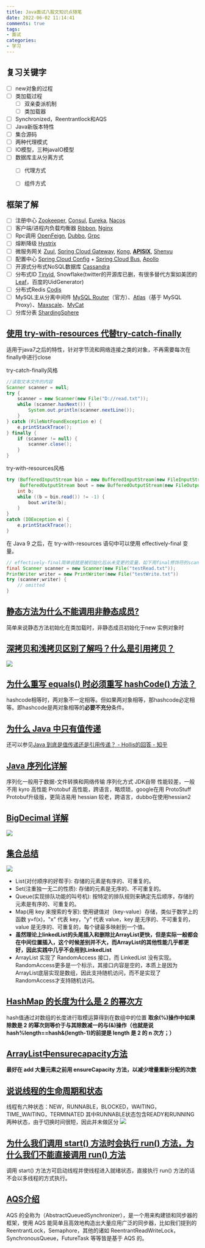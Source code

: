 ```yaml
---
title: Java面试八股文知识点随笔
date: 2022-06-02 11:14:41
comments: true
tags:
- 面试
categories: 
- 学习
---
```


## 复习关键字

- [ ] new对象的过程
- [ ] 类加载过程
    - [ ] 双亲委派机制
    - [ ] 类加载器
- [ ] Synchronized，Reentrantlock和AQS
- [ ] Java新版本特性
- [ ] 集合源码
- [ ] 两种代理模式
- [ ] IO模型，三种javaIO模型
- [ ] 数据库主从分离方式
    - [ ] 代理方式
    - [ ] 组件方式



## 框架了解

- [ ] 注册中心 [Zookeeper](https://github.com/apache/zookeeper), [Consul](https://github.com/hashicorp/consul), [Eureka](https://github.com/Netflix/eureka), [Nacos](https://github.com/alibaba/nacos)
- [ ] 客户端/进程内负载均衡器 [Ribbon](https://github.com/Netflix/ribbon), [Nginx](https://github.com/nginx/nginx)
- [ ] Rpc调用 [OpenFeign](https://github.com/spring-cloud/spring-cloud-openfeign), [Dubbo](https://github.com/apache/dubbo), [Grpc](https://github.com/grpc/grpc)
- [ ] 熔断降级 [Hystrix](https://github.com/Netflix/Hystrix)
- [ ] 微服务网关 [Zuul](https://github.com/Netflix/zuul), [Spring Cloud Gateway](https://github.com/spring-cloud/spring-cloud-gateway), [Kong](https://github.com/Kong/kong), **[APISIX](https://github.com/apache/apisix)**, [Shenyu](https://github.com/apache/incubator-shenyu)
- [ ] 配置中心 [Spring Cloud Config](https://github.com/spring-cloud/spring-cloud-config) + [Spring Cloud Bus](https://github.com/spring-cloud/spring-cloud-bus), [Apollo](https://github.com/apolloconfig/apollo)
- [ ] 开源式分布式NoSQL数据库 [Cassandra](https://github.com/apache/cassandra)
- [ ] 分布式ID [Tinyid](https://github.com/didi/tinyid/), Snowflake(twitter的开源库已删，有很多替代方案如美团的[Leaf](https://github.com/Meituan-Dianping/Leaf)，百度的UidGenerator)
- [ ] 分布式Redis [Codis](https://github.com/CodisLabs/codis/)
- [ ] MySQL主从分离中间件 [MySQL Router](https://github.com/mysql/mysql-router)（官方）、[Atlas](https://github.com/Qihoo360/Atlas)（基于 MySQL Proxy）、[Maxscale](https://github.com/mariadb-corporation/MaxScale)、[MyCat](https://github.com/MyCATApache/Mycat-Server)
- [ ] 分库分表 [ShardingSphere](https://github.com/apache/shardingsphere)

<!-- more -->

## [使用 try-with-resources 代替try-catch-finally](https://javaguide.cn/java/basis/java-basic-questions-03.html#%E5%A6%82%E4%BD%95%E4%BD%BF%E7%94%A8-try-with-resources-%E4%BB%A3%E6%9B%BFtry-catch-finally)

适用于java7之后的特性，针对字节流和网络连接之类的对象，不再需要每次在finally中进行close

try-catch-finally风格
```java
//读取文本文件的内容
Scanner scanner = null;
try {
    scanner = new Scanner(new File("D://read.txt"));
    while (scanner.hasNext()) {
        System.out.println(scanner.nextLine());
    }
} catch (FileNotFoundException e) {
    e.printStackTrace();
} finally {
    if (scanner != null) {
        scanner.close();
    }
}
```

try-with-resources风格
```java
try (BufferedInputStream bin = new BufferedInputStream(new FileInputStream(new File("test.txt")));
     BufferedOutputStream bout = new BufferedOutputStream(new FileOutputStream(new File("out.txt")))) {
    int b;
    while ((b = bin.read()) != -1) {
        bout.write(b);
    }
}
catch (IOException e) {
    e.printStackTrace();
}
```

在 Java 9 之后，在 try-with-resources 语句中可以使用 effectively-final 变量。

```java
// effectively-final简单说就是被初始化后从未变更的变量，如下用final修饰符的scanner和未被final修饰的writer，都未曾改变，因此就是effectively-final变量
final Scanner scanner = new Scanner(new File("testRead.txt"));
PrintWriter writer = new PrintWriter(new File("testWrite.txt"))
try (scanner;writer) {
    // omitted
}
```

## [静态方法为什么不能调用非静态成员?](https://javaguide.cn/java/basis/java-basic-questions-01.html#%E9%9D%99%E6%80%81%E6%96%B9%E6%B3%95%E4%B8%BA%E4%BB%80%E4%B9%88%E4%B8%8D%E8%83%BD%E8%B0%83%E7%94%A8%E9%9D%9E%E9%9D%99%E6%80%81%E6%88%90%E5%91%98)

简单来说静态方法初始化在类加载时，非静态成员初始化于new 实例对象时

## [深拷贝和浅拷贝区别了解吗？什么是引用拷贝？](https://javaguide.cn/java/basis/java-basic-questions-02.html#%E6%B7%B1%E6%8B%B7%E8%B4%9D%E5%92%8C%E6%B5%85%E6%8B%B7%E8%B4%9D%E5%8C%BA%E5%88%AB%E4%BA%86%E8%A7%A3%E5%90%97-%E4%BB%80%E4%B9%88%E6%98%AF%E5%BC%95%E7%94%A8%E6%8B%B7%E8%B4%9D)
![](javaGuide1.png)


## [为什么重写 equals() 时必须重写 hashCode() 方法？](https://javaguide.cn/java/basis/java-basic-questions-02.html#%E4%B8%BA%E4%BB%80%E4%B9%88%E9%87%8D%E5%86%99-equals-%E6%97%B6%E5%BF%85%E9%A1%BB%E9%87%8D%E5%86%99-hashcode-%E6%96%B9%E6%B3%95)

hashcode相等时，两对象不一定相等。但如果两对象相等，那hashcode必定相等。即hashcode是两对象相等的**必要不充分**条件。

## [为什么 Java 中只有值传递](https://javaguide.cn/java/basis/why-there-only-value-passing-in-java.html)

还可以参见[Java 到底是值传递还是引用传递？ - Hollis的回答 - 知乎](https://www.zhihu.com/question/31203609/answer/576030121)

## [Java 序列化详解](https://javaguide.cn/java/basis/serialization.html)

序列化一般用于数据-文件转换和网络传输
序列化方式
JDK自带 性能较差，一般不用
kyro  高性能
Protobuf  高性能，跨语言，略烦琐，google在用
ProtoStuff  Protobuf升级版，更简洁易用
hessian 较老，跨语言，dubbo在使用hessian2

## [BigDecimal 详解](https://javaguide.cn/java/basis/bigdecimal.html)

![](javaGuide2.png)

## [集合总结](https://javaguide.cn/java/collection/java-collection-questions-01.html#%E9%9B%86%E5%90%88%E6%A6%82%E8%BF%B0)

![](javaGuide3.png)

- List(对付顺序的好帮手): 存储的元素是有序的、可重复的。
- Set(注重独一无二的性质): 存储的元素是无序的、不可重复的。
- Queue(实现排队功能的叫号机): 按特定的排队规则来确定先后顺序，存储的元素是有序的、可重复的。
- Map(用 key 来搜索的专家): 使用键值对（key-value）存储，类似于数学上的函数 y=f(x)，"x" 代表 key，"y" 代表 value，key 是无序的、不可重复的，value 是无序的、可重复的，每个键最多映射到一个值。
- **虽然理论上linkedList的头尾插入和删除比ArrayList更快，但是实际一般都会在中间位置插入，这个时候差别并不大，而ArrayList的其他性能几乎都更好，因此实践中几乎不会用到LinkedList**
- ArrayList 实现了 RandomAccess 接口，而 LinkedList 没有实现。RandomAccess更多是一个标示，其接口内容是空的，本质上是因为ArrayList底层实现是数组，因此支持随机访问，而不是实现了RandomAccess才支持随机访问。

## [HashMap 的长度为什么是 2 的幂次方](https://javaguide.cn/java/collection/java-collection-questions-02.html#hashmap-%E7%9A%84%E9%95%BF%E5%BA%A6%E4%B8%BA%E4%BB%80%E4%B9%88%E6%98%AF-2-%E7%9A%84%E5%B9%82%E6%AC%A1%E6%96%B9)

hash值通过对数组的长度进行取模运算得到在数组中的位置
**取余(%)操作中如果除数是 2 的幂次则等价于与其除数减一的与(&)操作（也就是说 hash%length==hash&(length-1)的前提是 length 是 2 的 n 次方；）**


## [ArrayList中ensurecapacity方法](https://javaguide.cn/java/collection/arraylist-source-code.html#_3-4-ensurecapacity%E6%96%B9%E6%B3%95)

**最好在 add 大量元素之前用 ensureCapacity 方法，以减少增量重新分配的次数**

## [说说线程的生命周期和状态](https://javaguide.cn/java/concurrent/java-concurrent-questions-01.html#%E8%AF%B4%E8%AF%B4%E7%BA%BF%E7%A8%8B%E7%9A%84%E7%94%9F%E5%91%BD%E5%91%A8%E6%9C%9F%E5%92%8C%E7%8A%B6%E6%80%81)

线程有六种状态：NEW，RUNNABLE，BLOCKED，WAITING，TIME_WAITING，TERMINATED
其中RUNNABLE状态包含READY和RUNNING两种状态，由于切换时间很短，因此并未做区分
![](javaGuide4.png)

## [为什么我们调用 start() 方法时会执行 run() 方法，为什么我们不能直接调用 run() 方法](https://javaguide.cn/java/concurrent/java-concurrent-questions-01.html#%E4%B8%BA%E4%BB%80%E4%B9%88%E6%88%91%E4%BB%AC%E8%B0%83%E7%94%A8-start-%E6%96%B9%E6%B3%95%E6%97%B6%E4%BC%9A%E6%89%A7%E8%A1%8C-run-%E6%96%B9%E6%B3%95-%E4%B8%BA%E4%BB%80%E4%B9%88%E6%88%91%E4%BB%AC%E4%B8%8D%E8%83%BD%E7%9B%B4%E6%8E%A5%E8%B0%83%E7%94%A8-run-%E6%96%B9%E6%B3%95)

调用 start() 方法方可启动线程并使线程进入就绪状态，直接执行 run() 方法的话不会以多线程的方式执行。

## [AQS介绍](https://javaguide.cn/java/concurrent/java-concurrent-questions-02.html#aqs)

AQS 的全称为（AbstractQueuedSynchronizer），是一个用来构建锁和同步器的框架，使用 AQS 能简单且高效地构造出大量应用广泛的同步器，比如我们提到的 ReentrantLock，Semaphore，其他的诸如 ReentrantReadWriteLock，SynchronousQueue，FutureTask 等等皆是基于 AQS 的。




